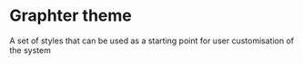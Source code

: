 # Graphter theme

A set of styles that can be used as a starting point for user customisation of the system 